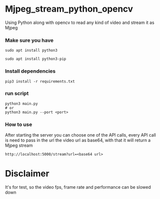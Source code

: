 # Mjpeg_stream_python_opencv

Using Python along with opencv to read any kind of video and stream it as Mjpeg

### Make sure you have
```
sudo apt install python3

sudo apt install python3-pip
```

### Install dependencies
```
pip3 install -r requirements.txt
```

### run script

```
python3 main.py 
# or
python3 main.py --port <port>   
```

### How to use
After starting the server you can choose one of the API calls, every API call is need to pass in the url the video url as base64, with that it will return a Mjpeg stream 

```
http://localhost:5000/stream?url=<base64 url>
```

# Disclaimer

It's for test, so the video fps, frame rate and performance can be slowed down